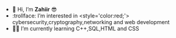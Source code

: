 - :wave: Hi, I’m <b>Zahiir</b> :sunglasses:
- :trollface: I’m interested in  <style='color:red;'> cybersecurity,cryptography,networking and web development  </style> 
- :man_student: I’m currently learning C++,SQL,HTML and CSS
